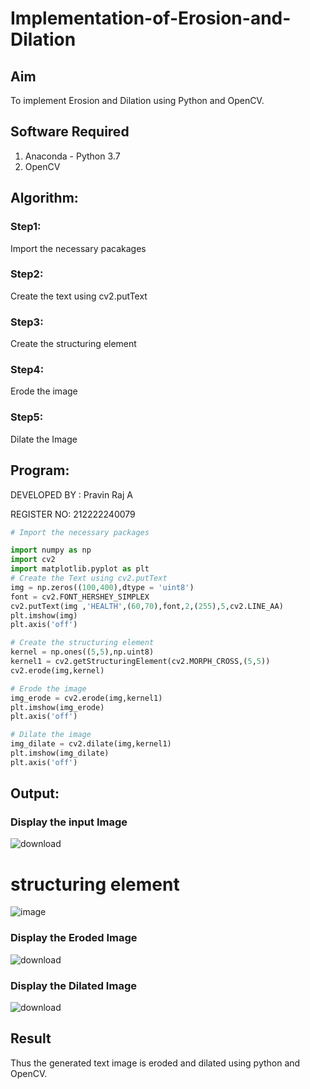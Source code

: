 # Implementation-of-Erosion-and-Dilation
## Aim
To implement Erosion and Dilation using Python and OpenCV.
## Software Required
1. Anaconda - Python 3.7
2. OpenCV
## Algorithm:
### Step1:
Import the necessary pacakages


### Step2:
Create the text using cv2.putText

### Step3:
Create the structuring element

### Step4:
Erode the image

### Step5:
Dilate the Image

 
## Program:
DEVELOPED BY : Pravin Raj A

REGISTER NO: 212222240079
``` Python
# Import the necessary packages

import numpy as np
import cv2
import matplotlib.pyplot as plt
# Create the Text using cv2.putText
img = np.zeros((100,400),dtype = 'uint8')
font = cv2.FONT_HERSHEY_SIMPLEX
cv2.putText(img ,'HEALTH',(60,70),font,2,(255),5,cv2.LINE_AA)
plt.imshow(img)
plt.axis('off')

# Create the structuring element
kernel = np.ones((5,5),np.uint8)
kernel1 = cv2.getStructuringElement(cv2.MORPH_CROSS,(5,5))
cv2.erode(img,kernel)

# Erode the image
img_erode = cv2.erode(img,kernel1)
plt.imshow(img_erode)
plt.axis('off')

# Dilate the image
img_dilate = cv2.dilate(img,kernel1)
plt.imshow(img_dilate)
plt.axis('off')
```
## Output:

### Display the input Image
![download](https://github.com/Sabariakash22009103/erosion--dilation/assets/119390227/e0d79dd9-0a51-421a-aa52-cc2fc9bd4120)
# structuring element
![image](https://github.com/Sabariakash22009103/erosion--dilation/assets/119390227/d90ab879-a93c-4a37-b50b-9acb320d84ed)

### Display the Eroded Image
![download](https://github.com/Sabariakash22009103/erosion--dilation/assets/119390227/9983fe29-30ea-480a-baea-02c9a1451d73)


### Display the Dilated Image
![download](https://github.com/Sabariakash22009103/erosion--dilation/assets/119390227/2998a37f-9c24-4ccb-a334-d894fe33ec2c)

## Result
Thus the generated text image is eroded and dilated using python and OpenCV.
